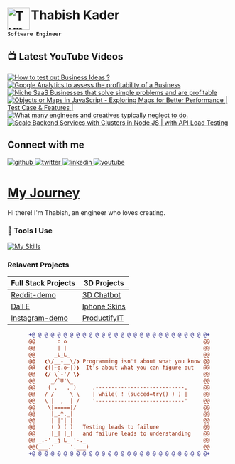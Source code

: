 # Thabish Kader <img align="left" alt="TypeScript" width="50px"  src="https://cdn.jsdelivr.net/gh/devicons/devicon/icons/coffeescript/coffeescript-original-wordmark.svg" />

**`Software Engineer`**

## 📺 Latest YouTube Videos

<!-- BEGIN YOUTUBE-CARDS -->
[![How to test out Business Ideas ?](https://ytcards.demolab.com/?id=YTAwyWwA9bk&title=How+to+test+out+Business+Ideas+%3F&lang=en&timestamp=1719039388&background_color=%230d1117&title_color=%23ffffff&stats_color=%23dedede&max_title_lines=1&width=250&border_radius=5 "How to test out Business Ideas ?")](https://www.youtube.com/watch?v=YTAwyWwA9bk)
[![Google Analytics to assess the profitability of a Business](https://ytcards.demolab.com/?id=KtZpa9Rqvt0&title=Google+Analytics+to+assess+the+profitability+of+a+Business&lang=en&timestamp=1717317006&background_color=%230d1117&title_color=%23ffffff&stats_color=%23dedede&max_title_lines=1&width=250&border_radius=5 "Google Analytics to assess the profitability of a Business")](https://www.youtube.com/watch?v=KtZpa9Rqvt0)
[![Niche SaaS Businesses that solve simple problems and are profitable](https://ytcards.demolab.com/?id=a_NiXXSDF48&title=Niche+SaaS+Businesses+that+solve+simple+problems+and+are+profitable&lang=en&timestamp=1716748201&background_color=%230d1117&title_color=%23ffffff&stats_color=%23dedede&max_title_lines=1&width=250&border_radius=5 "Niche SaaS Businesses that solve simple problems and are profitable")](https://www.youtube.com/watch?v=a_NiXXSDF48)
[![Objects or Maps in JavaScript - Exploring Maps for Better Performance | Test Case & Features |](https://ytcards.demolab.com/?id=TvR3CEUorKU&title=Objects+or+Maps+in+JavaScript+-+Exploring+Maps+for+Better+Performance+%7C+Test+Case+%26+Features+%7C&lang=en&timestamp=1715412607&background_color=%230d1117&title_color=%23ffffff&stats_color=%23dedede&max_title_lines=1&width=250&border_radius=5 "Objects or Maps in JavaScript - Exploring Maps for Better Performance | Test Case & Features |")](https://www.youtube.com/watch?v=TvR3CEUorKU)
[![What many engineers and creatives typically neglect to do.](https://ytcards.demolab.com/?id=_YhGpsIKFRI&title=What+many+engineers+and+creatives+typically+neglect+to+do.&lang=en&timestamp=1714816825&background_color=%230d1117&title_color=%23ffffff&stats_color=%23dedede&max_title_lines=1&width=250&border_radius=5 "What many engineers and creatives typically neglect to do.")](https://www.youtube.com/watch?v=_YhGpsIKFRI)
[![Scale Backend Services with Clusters in Node JS | with API Load Testing](https://ytcards.demolab.com/?id=jdfMzDQQHqs&title=Scale+Backend+Services+with+Clusters+in+Node+JS+%7C+with+API+Load+Testing&lang=en&timestamp=1712428234&background_color=%230d1117&title_color=%23ffffff&stats_color=%23dedede&max_title_lines=1&width=250&border_radius=5 "Scale Backend Services with Clusters in Node JS | with API Load Testing")](https://www.youtube.com/watch?v=jdfMzDQQHqs)
<!-- END YOUTUBE-CARDS -->

## Connect with me

<div ">
<a href="https://github.com/Thabish-Kader/Thabish-Kader/" target="_blank">
<img src=https://img.shields.io/badge/github-%2324292e.svg?&style=for-the-badge&logo=github&logoColor=white alt=github style="margin-bottom: 5px;" />
</a>
<a href="https://twitter.com/DeveloperTak" target="_blank">
<img src=https://img.shields.io/badge/twitter-%2300acee.svg?&style=for-the-badge&logo=twitter&logoColor=white alt=twitter style="margin-bottom: 5px;" />
</a>
<a href="https://www.linkedin.com/in/thabish-a-kader-366447224/" target="_blank">
<img src=https://img.shields.io/badge/linkedin-%231E77B5.svg?&style=for-the-badge&logo=linkedin&logoColor=white alt=linkedin style="margin-bottom: 5px;" />
</a>
<a href="https://www.youtube.com/@developertak2634" target="_blank">
<img src=https://img.shields.io/badge/youtube-%2324292e.svg?&style=for-the-badge&logo=youtube&logoColor=red alt=youtube style="margin-bottom: 5px;" />
</a>
</div>


# [My Journey](https://threejs-portfolio-4qhb.vercel.app/)
Hi there! I'm Thabish, an engineer who loves creating. 

### 🧰 Tools I Use

[![My Skills](https://skillicons.dev/icons?i=ts,py,java,threejs,tailwind,redux,react,nextjs,vite,js,nodejs,express,mysql,firebase,mongodb,supabase)](https://skillicons.dev) 

### Relavent Projects

| Full Stack Projects | 3D Projects |
| ------------------- | ----------- |
| [Reddit-demo](https://reddit-next-app.vercel.app/)| [3D Chatbot](https://3d-chatbot.vercel.app/)  |
| [Dall E](https://github.com/Thabish-Kader/dall-E-nextjs)| [Iphone Skins](https://de-brand-skin.vercel.app/)   |
| [Instagram-demo](https://instagram-khaki-seven.vercel.app/)|[ProductifyIT](https://3d-generator.vercel.app/)  |

<div align="center">
  
```diff
+@ @ @ @ @ @ @ @ @ @ @ @ @ @ @ @ @ @ @ @ @ @ @ @ @ @ @ @+
@@       o o                                           @@
@@       | |                                           @@
@@      _L_L_                                          @@
@@   ❮\/__-__\/❯ Programming isn't about what you know @@
@@   ❮(|~o.o~|)❯  It's about what you can figure out   @@
@@   ❮/ \`-'/ \❯                                       @@
@@     _/`U'\_                                         @@
@@    ( .   . )     .----------------------------.     @@
@@   / /     \ \    | while( ! (succed=try() ) ) |     @@
@@   \ |  ,  | /    '----------------------------'     @@
@@    \|=====|/                                        @@
@@     |_.^._|                                         @@
@@     | |"| |                                         @@
@@     ( ) ( )   Testing leads to failure              @@
@@     |_| |_|   and failure leads to understanding    @@
@@ _.-' _j L_ '-._                                     @@
@@(___.'     '.___)                                    @@
+@ @ @ @ @ @ @ @ @ @ @ @ @ @ @ @ @ @ @ @ @ @ @ @ @ @ @ @+
```
  
</div>



 


